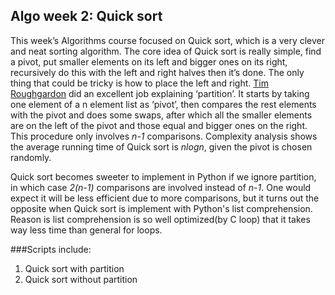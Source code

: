 Algo week 2: Quick sort
--------
This week’s Algorithms course focused on Quick sort, which is a very clever and neat sorting algorithm. The core idea of Quick sort is really simple, find a pivot, put smaller elements on its left and bigger ones on its right, recursively do this with the left and right halves then it’s done. The only thing that could be tricky is how to place the left and right. [Tim Roughgardon](http://theory.stanford.edu/~tim/) did an excellent job explaining ‘partition’. It starts by taking one element of a n element list as ‘pivot’, then compares the rest elements with the pivot and does some swaps, after which all the smaller elements are on the left of the pivot and those equal and bigger ones on the right. This procedure only involves *n-1* comparisons. Complexity analysis shows the average running time of Quick sort is *nlogn*, given the pivot is chosen randomly. 

Quick sort becomes sweeter to implement in Python if we ignore partition, in which case *2(n-1)* comparisons are involved instead of *n-1*. One would expect it will be less efficient due to more comparisons, but it turns out the opposite when Quick sort is implement with Python's list comprehension. Reason is list comprehension is so well optimized(by C loop) that it takes way less time than general for loops.

###Scripts include:

1. Quick sort with partition
2. Quick sort without partition
